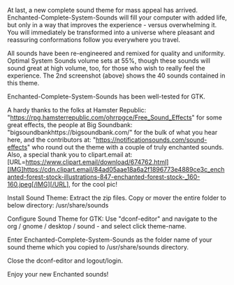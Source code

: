At last, a new complete sound theme for mass appeal has arrived. Enchanted-Complete-System-Sounds will fill your computer with added life, but only in a way that improves the experience - versus overwhelming it. You will immediately be transformed into a universe where pleasant and reassuring conformations follow you everywhere you travel. 

All sounds have been re-engineered and remixed for quality and uniformity. Optimal System Sounds volume sets at 55%, though these sounds will sound great at high volume, too, for those who wish to really feel the experience. The 2nd screenshot (above) shows the 40 sounds contained in this theme.

Enchanted-Complete-System-Sounds has been well-tested for GTK.

A hardy thanks to the folks at Hamster Republic: "https://rpg.hamsterrepublic.com/ohrrpgce/Free_Sound_Effects" for some great effects, the people at Big Soundbank: "bigsoundbankhttps://bigsoundbank.com/" for the bulk of what you hear here, and the contributors at: "https://notificationsounds.com/sound-effects" who round out the theme with a couple of truly enchanted sounds. Also, a special thank you to clipart.email at: [URL=https://www.clipart.email/download/674762.html][IMG]https://cdn.clipart.email/84ad05aae18a6a2f1896773e4889ce3c_enchanted-forest-stock-illustrations-847-enchanted-forest-stock-_160-160.jpeg[/IMG][/URL], for the cool pic!


Install Sound Theme: Extract the zip files. Copy or mover the entire folder to below directory: /usr/share/sounds


Configure Sound Theme for GTK: Use "dconf-editor" and navigate to the org / gnome / desktop / sound - and select click theme-name.

Enter Enchanted-Complete-System-Sounds as the folder name of your sound theme which you copied to /usr/share/sounds directory. 

Close the dconf-editor and logout/login.


Enjoy your new Enchanted sounds!
